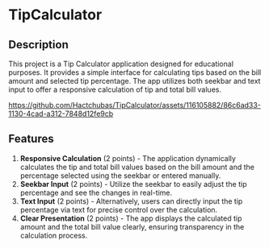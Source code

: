 # TipCalculator

## Description
This project is a Tip Calculator application designed for educational purposes. It provides a simple interface for calculating tips based on the bill amount and selected tip percentage. The app utilizes both seekbar and text input to offer a responsive calculation of tip and total bill values.


https://github.com/Hactchubas/TipCalculator/assets/116105882/86c6ad33-1130-4cad-a312-7848d12fe9cb


## Features
1. **Responsive Calculation** (2 points) - The application dynamically calculates the tip and total bill values based on the bill amount and the percentage selected using the seekbar or entered manually.
2. **Seekbar Input** (2 points) - Utilize the seekbar to easily adjust the tip percentage and see the changes in real-time.
3. **Text Input** (2 points) - Alternatively, users can directly input the tip percentage via text for precise control over the calculation.
4. **Clear Presentation** (2 points) - The app displays the calculated tip amount and the total bill value clearly, ensuring transparency in the calculation process.
